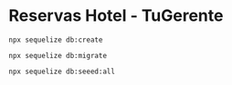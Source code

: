 # Reservas Hotel - TuGerente



```
npx sequelize db:create
```
```
npx sequelize db:migrate
```
```
npx sequelize db:seeed:all
```










